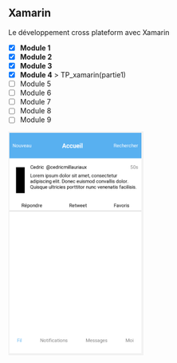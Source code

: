 ## Xamarin

Le développement cross plateform avec Xamarin 

- [x] **Module 1** 
- [x] **Module 2**
- [x] **Module 3** 
- [x] **Module 4** > TP_xamarin(partie1) 
- [ ] Module 5  
- [ ] Module 6 
- [ ] Module 7 
- [ ] Module 8 
- [ ] Module 9 

![Partie1](TP_xamarin/TP_xamarin1.png)
